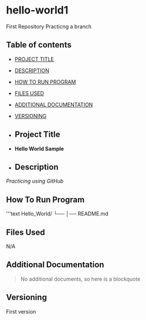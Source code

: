 # hello-world1
First Repository
Practicng a branch

## Table of contents

- [PROJECT TITLE](#Project-Title)
- [DESCRIPTION](#Description)
- [HOW TO RUN PROGRAM](#How-to-run-program)
- [FILES USED](#files-used)
- [ADDITIONAL DOCUMENTATION](#additional-documentation)
- [VERSIONING](#versioning)

- ## Project Title
- **Hello World Sample**

- ## Description
*Practicing using GitHub*

## How To Run Program
'''text
Hello_World/
└── 
    │── README.md

## Files Used
N/A

## Additional Documentation
>No additional documents, so here is a blockquote

## Versioning
First version





